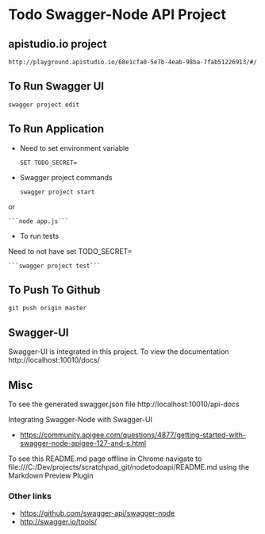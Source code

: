 # Todo Swagger-Node API Project


## apistudio.io project

    http://playground.apistudio.io/68e1cfa0-5e7b-4eab-98ba-7fab51226913/#/

## To Run Swagger UI

```swagger project edit```

## To Run Application

* Need to set environment variable

    ```SET TODO_SECRET=```

* Swagger project commands

    ```swagger project start```

or

    ```node app.js```

* To run tests 

Need to not have set TODO_SECRET=

    ```swagger project test```



## To Push To Github

```git push origin master```

## Swagger-UI

Swagger-UI is integrated in this project. To view the documentation http://localhost:10010/docs/



## Misc

To see the generated swagger.json file http://localhost:10010/api-docs

Integrating Swagger-Node with Swagger-UI

* https://community.apigee.com/questions/4877/getting-started-with-swagger-node-apigee-127-and-s.html

To see this README.md page offline in Chrome navigate to file:///C:/Dev/projects/scratchpad_git/nodetodoapi/README.md using the Markdown Preview Plugin

### Other links

* https://github.com/swagger-api/swagger-node
* http://swagger.io/tools/
